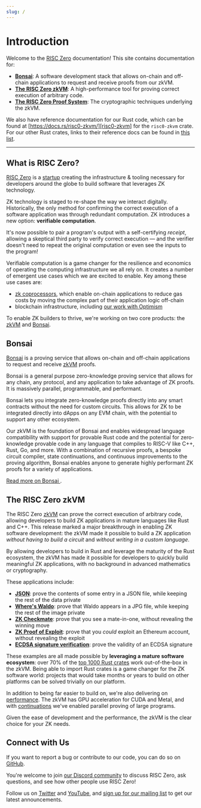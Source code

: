 ```yaml
---
slug: /
---
```


# Introduction

Welcome to the [RISC Zero] documentation! This site contains documentation for:

- **[Bonsai]**: A software development stack that allows on-chain and off-chain
  applications to request and receive proofs from our zkVM.
- **[The RISC Zero zkVM][zkVM]**: A high-performance tool for proving correct
  execution of arbitrary code.
- **[The RISC Zero Proof System][proof-system]**: The cryptographic techniques
  underlying the zkVM.

We also have reference documentation for our Rust code, which can be found at
[https://docs.rs/risc0-zkvm/][risc0-zkvm] for the `risc0-zkvm` crate. For our
other Rust crates, links to their reference docs can be found in [this
list][rust-libraries].

---

## What is RISC Zero?

[RISC Zero] is a [startup] creating the infrastructure & tooling necessary for
developers around the globe to build software that leverages ZK technology.

ZK technology is staged to re-shape the way we interact digitally. Historically,
the only method for confirming the correct execution of a software application
was through redundant computation. ZK introduces a new option: **verifiable
computation**.

It's now possible to pair a program's output with a self-certifying _receipt_,
allowing a skeptical third party to verify correct execution — and the verifier
doesn't need to repeat the original computation or even see the inputs to the
program!

Verifiable computation is a game changer for the resilience and economics of
operating the computing infrastructure we all rely on. It creates a number of
emergent use cases which we are excited to enable. Key among these use cases
are:

- [zk coprocessors], which enable on-chain applications to reduce gas costs by
  moving the complex part of their application logic off-chain
- blockchain infrastructure, including [our work with Optimism][optimism]

To enable ZK builders to thrive, we're working on two core products: the [zkVM]
and [Bonsai].

## Bonsai

[Bonsai] is a proving service that allows on-chain and off-chain applications to
request and receive [zkVM] proofs.

Bonsai is a general purpose zero-knowledge proving service that allows for any
chain, any protocol, and any application to take advantage of ZK proofs. It is
massively parallel, programmable, and performant.

Bonsai lets you integrate zero-knowledge proofs directly into any smart
contracts without the need for custom circuits. This allows for ZK to be
integrated directly into dApps on any EVM chain, with the potential to support
any other ecosystem.

Our zkVM is the foundation of Bonsai and enables widespread language
compatibility with support for provable Rust code and the potential for
zero-knowledge provable code in any language that compiles to RISC-V like C++,
Rust, Go, and more. With a combination of recursive proofs, a bespoke circuit
compiler, state continuations, and continuous improvements to the proving
algorithm, Bonsai enables anyone to generate highly performant ZK proofs for a
variety of applications.

[Read more on Bonsai ][Bonsai].

## The RISC Zero zkVM

The RISC Zero [zkVM] can prove the correct execution of arbitrary code, allowing
developers to build ZK applications in mature languages like Rust and C++. This
release marked a major breakthrough in enabling ZK software development: the
zkVM made it possible to build a ZK application _without having to build a
circuit_ and _without writing in a custom language_.

By allowing developers to build in Rust and leverage the maturity of the Rust
ecosystem, the zkVM has made it possible for developers to quickly build
meaningful ZK applications, with no background in advanced mathematics or
cryptography.

These applications include:

- **[JSON]**: prove the contents of some entry in a JSON file, while keeping the
  rest of the data private
- **[Where's Waldo][waldo]**: prove that Waldo appears in a JPG file, while
  keeping the rest of the image private
- **[ZK Checkmate][chess]**: prove that you see a mate-in-one, without revealing
  the winning move
- **[ZK Proof of Exploit][zkpoex]**: prove that you _could_ exploit an Ethereum
  account, without revealing the exploit
- **[ECDSA signature verification][ecdsa]**: prove the validity of an ECDSA
  signature

These examples are all made possible by **leveraging a mature software
ecosystem**: over 70% of the [top 1000 Rust crates][crate-validation] work
out-of-the-box in the zkVM. Being able to import Rust crates is a game changer
for the ZK software world: projects that would take months or years to build on
other platforms can be solved trivially on our platform.

In addition to being far easier to build on, we're also delivering on
[performance]. The zkVM has GPU acceleration for CUDA and Metal, and with
[continuations] we've enabled parallel proving of large programs.

Given the ease of development and the performance, the zkVM is the clear choice
for your ZK needs.

## Connect with Us

If you want to report a bug or contribute to our code, you can do so on
[GitHub][risc0-repo].

You're welcome to join [our Discord community][discord] to discuss RISC Zero,
ask questions, and see how other people use RISC Zero!

Follow us on [Twitter] and [YouTube], and [sign up for our mailing
list][mailing-list] to get our latest announcements.

[Bonsai]: ./bonsai/bonsai-overview.md
[chess]: https://github.com/risc0/risc0/tree/release-0.20/examples/chess
[continuations]: https://risczero.com/blog/continuations
[crate-validation]: https://reports.risczero.com/crates-validation
[discord]: https://discord.gg/risczero
[ecdsa]: https://github.com/risc0/risc0/tree/release-0.20/examples/ecdsa
[JSON]: https://github.com/risc0/risc0/tree/release-0.20/examples/json
[mailing-list]: https://fmree464va4.typeform.com/to/X3KJB85v
[optimism]: https://www.theblock.co/post/240929/optimism-zk-proof-proposals
[performance]: ./zkvm/benchmarks.md
[proof-system]: /proof-system
[RISC Zero]: https://risczero.com
[risc0-repo]: https://github.com/risc0/risc0
[risc0-zkvm]: https://docs.rs/risc0-zkvm
[rust-libraries]: https://github.com/risc0/risc0#rust-libraries
[startup]: https://risczero.com/blog/series-a
[twitter]: https://twitter.com/risczero
[waldo]: https://risczero.com/blog/waldo
[YouTube]: https://www.youtube.com/@risczero
[zk coprocessors]: https://www.risczero.com/blog/a-guide-to-zk-coprocessors-for-scalability
[zkpoex]: https://risczero.com/blog/zkpoex
[zkVM]: ./zkvm/zkvm-overview.md
